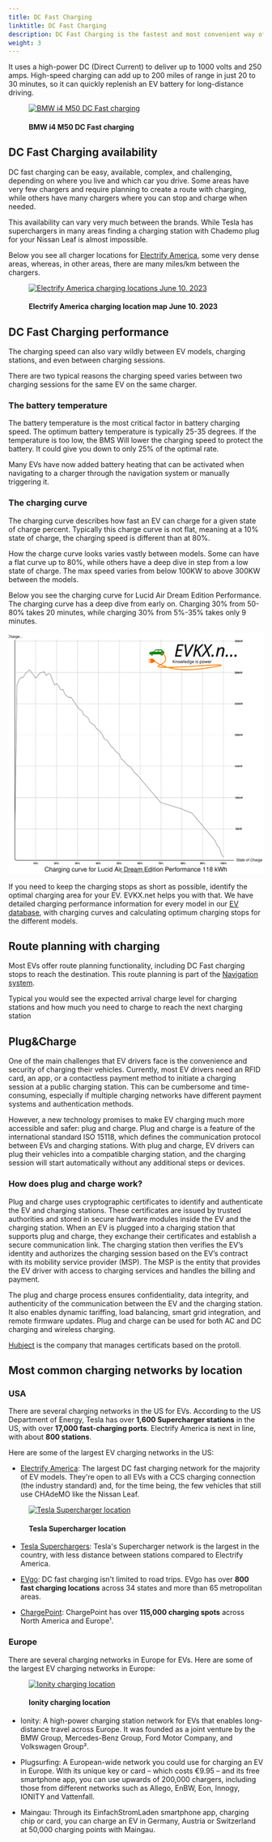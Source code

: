 ```yaml
---
title: DC Fast Charging
linktitle: DC Fast Charging
description: DC Fast Charging is the fastest and most convenient way of charging an EV on the road.
weight: 3
---
```

<!-- markdownlint-disable MD033 -->

It uses a high-power DC (Direct Current) to deliver up to 1000 volts and 250 amps. High-speed charging can add up to 200 miles of range in just 20 to 30 minutes, so it can quickly replenish an EV battery for long-distance driving.

<figure>
    <a href="https://media.evkx.net/multimedia/technology/charging/ontheroadcharging/charging_1.jpg">
        <img src="https://media.evkx.net/multimedia/technology/charging/ontheroadcharging/charging_1_st.jpg"
        alt="BMW i4 M50 DC Fast charging" title="BMW i4 M50 DC Fast charging">
    </a>
    <figcaption><h4>BMW i4 M50 DC Fast charging</h4></figcaption>
</figure>


## DC Fast Charging availability

DC fast charging can be easy, available, complex, and challenging, depending on where you live and which car you drive. Some areas have very few chargers and require planning to create a route with charging, while others have many chargers where you can stop and charge when needed.

This availability can vary very much between the brands. While Tesla has superchargers in many areas finding a charging station with Chademo plug for your Nissan Leaf is almost impossible.

Below you see all charger locations for [Electrify America](https://www.electrifyamerica.com/locate-charger/), some very dense areas, whereas, in other areas, there are many miles/km between the chargers.

<figure>
    <a href="https://media.evkx.net/multimedia/technology/charging/ontheroadcharging/chargermap.jpg">
        <img src="https://media.evkx.net/multimedia/technology/charging/ontheroadcharging/chargermap_st.jpg"
        alt="Electrify America charging locations June 10. 2023" title="Electrify America charging locations June 10. 2023">
    </a>
    <figcaption><h4>Electrify America charging location map June 10. 2023</h4></figcaption>
</figure>

## DC Fast Charging performance

The charging speed can also vary wildly between EV models, charging stations, and even between charging sessions.

There are two typical reasons the charging speed varies between two charging sessions for the same EV on the same charger.

### The battery temperature

The battery temperature is the most critical factor in battery charging speed. The optimum battery temperature is typically 25-35 degrees. If the temperature is too low, the BMS Will lower the charging speed to protect the battery. It could give you down to only 25% of the optimal rate.

Many EVs have now added battery heating that can be activated when navigating to a charger through the navigation system or manually triggering it.

### The charging curve

The charging curve describes how fast an EV can charge for a given state of charge percent. Typically this charge curve is not flat, meaning at a 10% state of charge, the charging speed is different than at 80%.

How the charge curve looks varies vastly between models. Some can have a flat curve up to 80%, while others have a deep dive in step from a low state of charge. The max speed varies from below 100KW to above 300KW between the models.

Below you see the charging curve for Lucid Air Dream Edition Performance. The charging curve has a deep dive from early on. Charging 30% from 50-80% takes 20 minutes, while charging 30% from 5%-35% takes only 9 minutes.

![Charge curve](../../../models/lucid/air/air_dream_edition_performance/chargingcurve.svg  "Charging curve")

If you need to keep the charging stops as short as possible, identify the optimal charging area for your EV. EVKX.net helps you with that. We have detailed charging performance information for every model in our [EV database](/evsearch/), with charging curves and calculating optimum charging stops for the different models.

## Route planning with charging

Most EVs offer route planning functionality, including DC Fast charging stops to reach the destination. This route planning is part of the  [Navigation system](../../infotainment/navigation/).

Typical you would see the expected arrival charge level for charging stations and how much you need to charge to reach the next charging station

## Plug&Charge

One of the main challenges that EV drivers face is the convenience and security of charging their vehicles. Currently, most EV drivers need an RFID card, an app, or a contactless payment method to initiate a charging session at a public charging station. This can be cumbersome and time-consuming, especially if multiple charging networks have different payment systems and authentication methods.

However, a new technology promises to make EV charging much more accessible and safer: plug and charge. Plug and charge is a feature of the international standard ISO 15118, which defines the communication protocol between EVs and charging stations. With plug and charge, EV drivers can plug their vehicles into a compatible charging station, and the charging session will start automatically without any additional steps or devices.

### How does plug and charge work?

Plug and charge uses cryptographic certificates to identify and authenticate the EV and charging stations. These certificates are issued by trusted authorities and stored in secure hardware modules inside the EV and the charging station. When an EV is plugged into a charging station that supports plug and charge, they exchange their certificates and establish a secure communication link. The charging station then verifies the EV’s identity and authorizes the charging session based on the EV’s contract with its mobility service provider (MSP). The MSP is the entity that provides the EV driver with access to charging services and handles the billing and payment.

The plug and charge process ensures confidentiality, data integrity, and authenticity of the communication between the EV and the charging station. It also enables dynamic tariffing, load balancing, smart grid integration, and remote firmware updates. Plug and charge can be used for both AC and DC charging and wireless charging.

[Hubject](https://www.hubject.com/) is the company that manages certificats based on the protoll.

## Most common charging networks by location

### USA

There are several charging networks in the US for EVs. According to the US Department of Energy, Tesla has over **1,600 Supercharger stations** in the US, with over **17,000 fast-charging ports**. Electrify America is next in line, with about **800 stations**.

Here are some of the largest EV charging networks in the US:

- [Electrify America](https://www.electrifyamerica.com/): The largest DC fast charging network for the majority of EV models. They're open to all EVs with a CCS charging connection (the industry standard) and, for the time being, the few vehicles that still use CHAdeMO like the Nissan Leaf.

<figure>
    <a href="https://media.evkx.net/multimedia/technology/charging/ontheroadcharging/teslasupercharger_1.jpg">
        <img src="https://media.evkx.net/multimedia/technology/charging/ontheroadcharging/teslasupercharger_1_st.jpg"
        alt="Tesla Supercharger location" title="Tesla Supercharger location">
    </a>
    <figcaption><h4>Tesla Supercharger location</h4></figcaption>
</figure>

- [Tesla Superchargers](https://www.tesla.com/findus/list/superchargers/United+States): Tesla's Supercharger network is the largest in the country, with less distance between stations compared to Electrify America.

- [EVgo](https://www.evgo.com/): DC fast charging isn't limited to road trips. EVgo has over **800 fast charging locations** across 34 states and more than 65 metropolitan areas.

- [ChargePoint](https://driver.chargepoint.com/mapCenter/37.26709110057841/-121.95591497824141/18): ChargePoint has over **115,000 charging spots** across North America and Europe¹.


### Europe

There are several charging networks in Europe for EVs. Here are some of the largest EV charging networks in Europe:

<figure>
    <a href="https://media.evkx.net/multimedia/technology/charging/ontheroadcharging/ionity_1.jpg">
        <img src="https://media.evkx.net/multimedia/technology/charging/ontheroadcharging/ionity_1_st.jpg"
        alt="Ionity charging location" title="Ionity charging location">
    </a>
    <figcaption><h4>Ionity charging location</h4></figcaption>
</figure>

- Ionity: A high-power charging station network for EVs that enables long-distance travel across Europe. It was founded as a joint venture by the BMW Group, Mercedes-Benz Group, Ford Motor Company, and Volkswagen Group².

- Plugsurfing: A European-wide network you could use for charging an EV in Europe. With its unique key or card – which costs €9.95 – and its free smartphone app, you can use upwards of 200,000 chargers, including those from different networks such as Allego, EnBW, Eon, Innogy, IONITY and Vattenfall.

- Maingau: Through its EinfachStromLaden smartphone app, charging chip or card, you can charge an EV in Germany, Austria or Switzerland at 50,000 charging points with Maingau.
